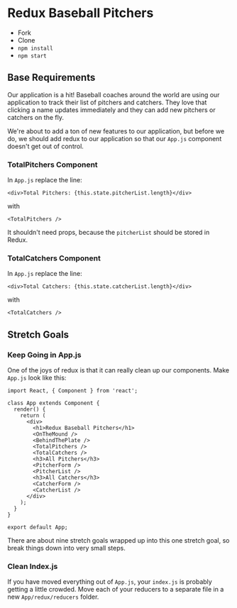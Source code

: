# Redux Baseball Pitchers

- Fork
- Clone
- `npm install`
- `npm start`

## Base Requirements

Our application is a hit! Baseball coaches around the world are using our application to track their list of pitchers and catchers. They love that clicking a name updates immediately and they can add new pitchers or catchers on the fly.

We're about to add a ton of new features to our application, but before we do, we should add redux to our application so that our `App.js` component doesn't get out of control.

### TotalPitchers Component

In `App.js` replace the line:

```JSX
<div>Total Pitchers: {this.state.pitcherList.length}</div>
```

with

```JSX
<TotalPitchers />
```

It shouldn't need props, because the `pitcherList` should be stored in Redux.

### TotalCatchers Component

In `App.js` replace the line:

```JSX
<div>Total Catchers: {this.state.catcherList.length}</div>
```

with

```JSX
<TotalCatchers />
```

## Stretch Goals

### Keep Going in App.js

One of the joys of redux is that it can really clean up our components. Make `App.js` look like this:

```JSX
import React, { Component } from 'react';

class App extends Component {
  render() {
    return (
      <div>
        <h1>Redux Baseball Pitchers</h1>
        <OnTheMound />
        <BehindThePlate />
        <TotalPitchers />
        <TotalCatchers />
        <h3>All Pitchers</h3>
        <PitcherForm />
        <PitcherList />
        <h3>All Catchers</h3>
        <CatcherForm />
        <CatcherList />
      </div>
    );
  }
}

export default App;

```

There are about nine stretch goals wrapped up into this one stretch goal, so break things down into very small steps.

### Clean Index.js

If you have moved everything out of `App.js`, your `index.js` is probably getting a little crowded. Move each of your reducers to a separate file in a new `App/redux/reducers` folder.
